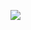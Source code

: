 [![](http://img.youtube.com/vi/c2Tgpk7INpA/0.jpg)](https://www.youtube.com/watch?v=c2Tgpk7INpA&list=PLb6UbFXBdbCrvdXVgY_3jp5swtvW24fYv&index=1)
